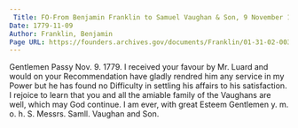 ```yaml
---
 Title: FO-From Benjamin Franklin to Samuel Vaughan & Son, 9 November 1779
Date: 1779-11-09
Author: Franklin, Benjamin
Page URL: https://founders.archives.gov/documents/Franklin/01-31-02-0036
---
```


Gentlemen
Passy Nov. 9. 1779.
I received your favour by Mr. Luard and would on your Recommendation have gladly rendred him any service in my Power but he has found no Difficulty in settling his affairs to his satisfaction. I rejoice to learn that you and all the amiable family of the Vaughans are well, which may God continue. I am ever, with great Esteem Gentlemen y. m. o. h. S.
Messrs. Samll. Vaughan and Son.

